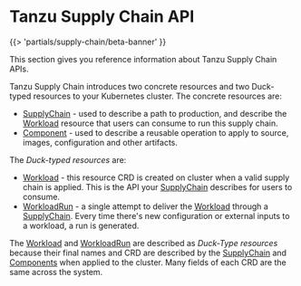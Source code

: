 # Tanzu Supply Chain API

{{> 'partials/supply-chain/beta-banner' }}

This section gives you reference information about Tanzu Supply Chain APIs.

Tanzu Supply Chain introduces two concrete resources and two Duck-typed resources to your Kubernetes cluster.
The concrete resources are:

* [SupplyChain] - used to describe a path to production, and describe the [Workload] resource that users can
  consume to run this supply chain.
* [Component] - used to describe a reusable operation to apply to source, images, configuration and other artifacts.

The *Duck-typed resources* are:

* [Workload] - this resource CRD is created on cluster when a valid supply chain is applied. This is the API
  your [SupplyChain] describes for users to consume.
* [WorkloadRun] - a single attempt to deliver the [Workload] through a [SupplyChain]. Every time there's new configuration or external inputs to a workload, a run is
  generated.

The [Workload] and [WorkloadRun] are described as *Duck-Type resources* because their
final names and CRD are described by the [SupplyChain] and [Components] when applied
to the cluster. Many fields of each CRD are the same across the system.


[SupplyChain]: supplychain.hbs.md
[Workload]: workload.hbs.md
[Component]: component.hbs.md
[Components]: component.hbs.md
[WorkloadRun]: workloadrun.hbs.md
